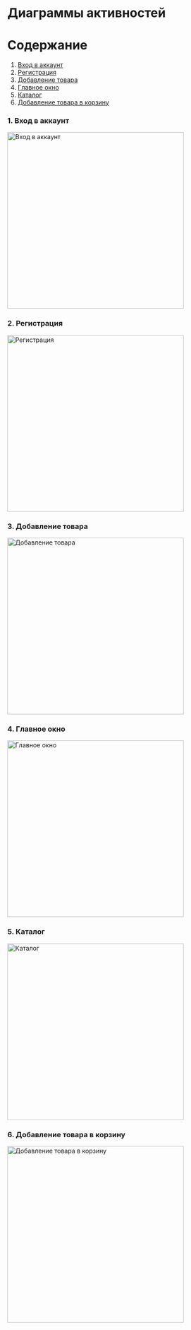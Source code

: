 # Диаграммы активностей

# Содержание
1. [Вход в аккаунт](#1)
2. [Регистрация](#2)
3. [Добавление товара](#3)
4. [Главное окно](#4)
5. [Каталог](#5)
6. [Добавление товара в корзину](#6)


### 1. Вход в аккаунт<a name="1"></a>
<img src="https://github.com/RomanNikitenko03/auto_parts/blob/master/docs/Diagrams/images/AuthPage.jpg" alt="Вход в аккаунт" width="400"/>

### 2. Регистрация<a name="2"></a>

<img src="https://github.com/RomanNikitenko03/auto_parts/blob/master/docs/Diagrams/images/RegPage.jpg" alt="Регистрация" width="400"/>

### 3. Добавление товара<a name="3"></a>

<img src="https://github.com/RomanNikitenko03/auto_parts/blob/master/docs/Diagrams/images/AddProductPage.jpg" alt="Добавление товара" width="400"/>

### 4. Главное окно<a name="4"></a>

<img src="https://github.com/RomanNikitenko03/auto_parts/blob/master/docs/Diagrams/images/FindService.jpg" alt="Главное окно" width="400"/>

### 5. Каталог<a name="5"></a>

<img src="https://github.com/RomanNikitenko03/auto_parts/blob/master/docs/Diagrams/images/CatalogPage.jpg" alt="Каталог" width="400"/>

### 6. Добавление товара в корзину<a name="6"></a>

<img src="https://github.com/RomanNikitenko03/auto_parts/blob/master/docs/Diagrams/images/FindService.jpg" alt="Добавление товара в корзину" width="400"/>
